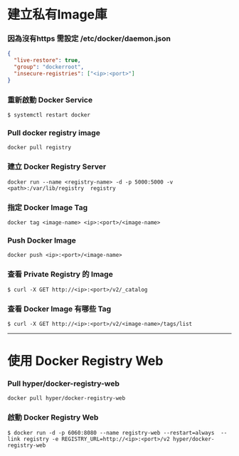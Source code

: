 # 建立私有Image庫


### 因為沒有https 需設定 /etc/docker/daemon.json
```json
{
  "live-restore": true,
  "group": "dockerroot",
  "insecure-registries": ["<ip>:<port>"]
}
```

### 重新啟動 Docker Service
```shell
$ systemctl restart docker
```

### Pull docker registry image
```
docker pull registry
```

### 建立 Docker Registry Server
```
docker run --name <registry-name> -d -p 5000:5000 -v <path>:/var/lib/registry  registry
```

### 指定 Docker Image Tag
```
docker tag <image-name> <ip>:<port>/<image-name>
```

### Push Docker Image 
```
docker push <ip>:<port>/<image-name>
```


### 查看 Private Registry 的 Image 
```shell
$ curl -X GET http://<ip>:<port>/v2/_catalog
```

### 查看 Docker Image 有哪些 Tag
```shell
$ curl -X GET http://<ip>:<port>/v2/<image-name>/tags/list
```

---

# 使用 Docker Registry Web

### Pull hyper/docker-registry-web
```
docker pull hyper/docker-registry-web
```

### 啟動 Docker Registry Web
```
$ docker run -d -p 6060:8080 --name registry-web --restart=always  --link registry -e REGISTRY_URL=http://<ip>:<port>/v2 hyper/docker-registry-web
```




